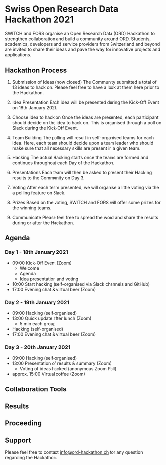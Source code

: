 # Swiss Open Research Data Hackathon 2021
SWITCH and FORS organise an Open Research Data (ORD) Hackathon to strengthen collaboration and build a community around ORD.
Students, academics, developers and service providers from Switzerland and beyond are invited to share their ideas and pave the way for innovative projects and applications.

## Hackathon Process
1. Submission of Ideas (now closed)
The Community submitted a total of 13 ideas to hack on. 
Please feel free to have a look at them here prior to the Hackathon.

1. Idea Presentation
Each idea will be presented during the Kick-Off Event on 18th January 2021.

1. Choose idea to hack on 
Once the ideas are presented, each participant should decide on the idea to hack on. This is organised through a poll on Slack during the Kick-Off Event.

1. Team Building
The polling will result in self-organised teams for each idea. Here, each team should decide upon a team leader who should make sure that all necessary skills are present in a given team. 

1. Hacking
The actual Hacking starts once the teams are formed and continues throughout each Day of the Hackathon.

1. Presentations
Each team will then be asked to present their Hacking results to the Community on Day 3. 

1. Voting
After each team presented, we will organise a little voting via the a polling feature on Slack.

1. Prizes
Based on the voting, SWITCH and FORS will offer some prizes for the winning teams.

1. Communicate
Please feel free to spread the word and share the results during or after the Hackathon. 

## Agenda
### Day 1 - 18th January 2021
* 09:00 Kick-Off Event (Zoom)
  * Welcome
  * Agenda
  * Idea presentation and voting
* 10:00 Start hacking (self-organised via Slack channels and GitHub)
* 17:00 Evening chat & virtual beer (Zoom)
### Day 2 - 19th January 2021
* 09:00 Hacking (self-organised)
* 13:00 Quick update after lunch (Zoom)
  * 5 min each group
* Hacking (self-organised)
* 17:00 Evening chat & virtual beer (Zoom)
### Day 3 - 20th January 2021
* 09:00 Hacking (self-organised)
* 13:00 Presentation of results & summary (Zoom)
  * Voting of ideas hacked (anonymous Zoom Poll)
* approx. 15:00 Virtual coffee (Zoom)

## Collaboration Tools

## Results

## Proceeding

## Support
Please feel free to contact info@ord-hackathon.ch for any question regarding the Hackathon. 


